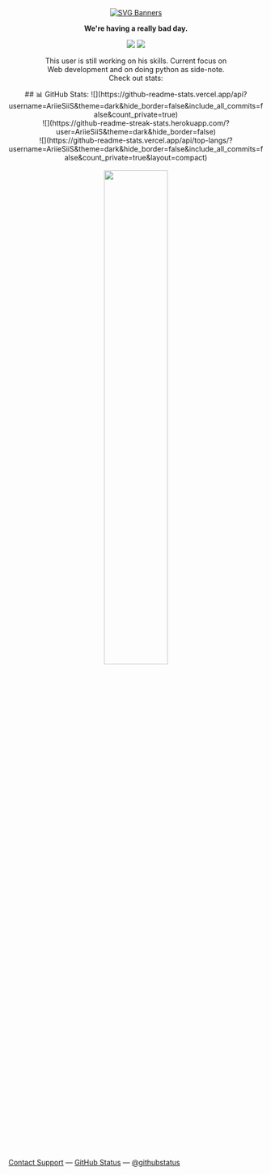 <div align="center">
  <a href="https://github.com/Akshay090/svg-banners">
    <img src="https://svg-banners.vercel.app/api?type=typeWriter&text1=Hi,%20I'm%20Aditya%20👨‍💻&width=600&height=150" alt="SVG Banners">
  </a>
</div>
<div align="center">
        <p><strong>We're having a really bad day.</strong></p>
<p>   
  <a href="mailto:adtytiw@gmail.com" target="_blank"><img src="https://img.shields.io/badge/-Email-0D1117?style=for-the-badge&logo=gmail&logoColor=0078D4"></a>
  <a href="https://www.linkedin.com/in/aditya-tiwari-38ba35310" target="_blank"><img src="https://img.shields.io/badge/-LinkedIn-0D1117?style=for-the-badge&logo=linkedin&logoColor=0078D4"></a>
    <!--https://dev.to/envoy_/150-badges-for-github-pnk-->
</p>
        <p>This user is still working on his skills. Current focus on <br>Web development and on doing python as side-note. <br>Check out stats:</p>
## 📊 GitHub Stats:
![](https://github-readme-stats.vercel.app/api?username=AriieSiiS&theme=dark&hide_border=false&include_all_commits=false&count_private=true)<br>
![](https://github-readme-streak-stats.herokuapp.com/?user=AriieSiiS&theme=dark&hide_border=false)<br>
![](https://github-readme-stats.vercel.app/api/top-langs/?username=AriieSiiS&theme=dark&hide_border=false&include_all_commits=false&count_private=true&layout=compact)
<br><br>
<img src="assets/212750996-938b257b-266c-45a7-9af7-655341c0f58b.gif" width="50%">
</div>
        <div id="suggestions">
        <a href="https://www.youtube.com/watch?v=dQw4w9WgXcQ">Contact Support</a> —
        <a href="https://www.youtube.com/watch?v=dQw4w9WgXcQ">GitHub Status</a> —
        <a href="https://www.youtube.com/watch?v=dQw4w9WgXcQ">@githubstatus</a>
        </div>
</div>
